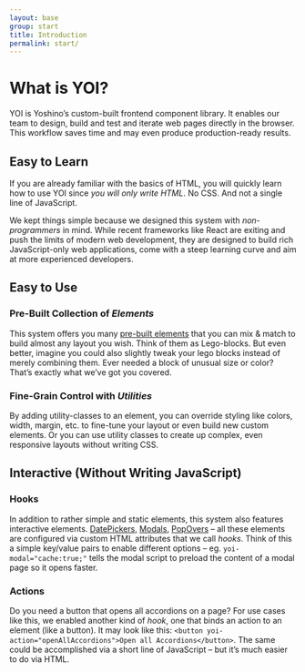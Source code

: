```yaml
---
layout: base
group: start
title: Introduction
permalink: start/
---
```


# What is YOI?

<p class="intro">YOI is Yoshino’s custom-built frontend component library. It enables our team to design, build and test and iterate web pages directly in the browser. This workflow saves time and may even produce production-ready results.</p>

## Easy to Learn

If you are already familiar with the basics of HTML, you will quickly learn how to use YOI since _you will only write HTML_. No CSS. And not a single line of JavaScript. 

We kept things simple because we designed this system with _non-programmers_ in mind. While recent frameworks like React are exiting and push the limits of modern web development, they are designed to build rich JavaScript-only web applications, come with a steep learning curve and aim at more experienced developers.

## Easy to Use

### Pre-Built Collection of _Elements_

This system offers you many [pre-built elements](elements/) that you can mix & match to build almost any layout you wish. Think of them as Lego-blocks. But even better, imagine you could also slightly tweak your lego blocks instead of merely combining them. Ever needed a block of unusual size or color? That’s exactly what we’ve got you covered. 

### Fine-Grain Control with _Utilities_

By adding utility-classes to an element, you can override styling like colors, width, margin, etc. to fine-tune your layout or even build new custom elements. Or you can use utility classes to create up complex, even responsive layouts without writing CSS.

## Interactive (Without Writing JavaScript)

### Hooks

In addition to rather simple and static elements, this system also features interactive elements. [DatePickers](elements/datePicker.html), [Modals](elements/modal.html), [PopOvers](elements/popOver.html) – all these elements are configured via custom HTML attributes that we call _hooks_. Think of this a simple key/value pairs to enable different options – eg. `yoi-modal="cache:true;"` tells the modal script to preload the content of a modal page so it opens faster.

### Actions

Do you need a button that opens all accordions on a page? For use cases like this, we enabled another kind of _hook_, one that binds an action to an element (like a button). It may look like this: `<button yoi-action="openAllAccordions">Open all Accordions</button>`. The same could be accomplished via a short line of JavaScript – but it’s much easier to do via HTML.